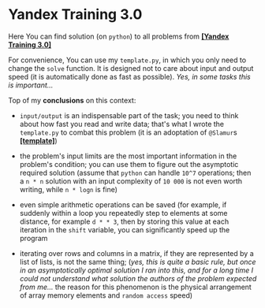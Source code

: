 # Yandex Training 3.0

Here You can find solution (on `python`) to all problems from 
[**[Yandex Training 3.0]**](https://yandex.ru/yaintern/algorithm-training)

For convenience, You can use my `template.py`, in which you only need to change 
the `solve` function. It is designed not to care about input and output speed
(it is automatically done as fast as possible).
*Yes, in some tasks this is important...*

Top of my **conclusions** on this context:
- `input/output` is an indispensable part of the task; you need to think about how fast you read and write data; 
  that's what I wrote the `template.py`  to combat this problem (it is an adoptation
 of `@Slamur`s [**[template]**](https://github.com/Slamur/competitive-programming/blob/b20e338b3b3fe2f73c40cc2876e0520f4ac02ba8/course/templates/__Solution.py#L4))
 
- the problem's input limits are the most important information in the 
problem's condition; you can use them to figure out the asymptotic required 
solution (assume that `python` can handle `10^7` operations; 
then a `n * n` solution with an input complexity of `10 000` is not even
worth writing, while `n * logn` is fine)

- even simple arithmetic operations can be saved (for example, if suddenly
within a loop you repeatedly step to elements at some distance, for example 
`d * * 3`, then by storing this value at each iteration in the
`shift` variable, you can significantly speed up the program

* iterating over rows and columns in a matrix, if they are represented by a list
of lists, is not the same thing; (*yes, this is quite a basic rule,
but once in an asymptotically optimal solution I ran into this,
and for a long time I could not understand what solution the authors of the
problem expected from me...* the reason for this phenomenon is the physical 
arrangement of array memory elements and `random access` speed)

